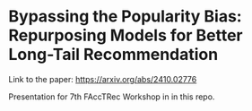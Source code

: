 # Bypassing the Popularity Bias: Repurposing Models for Better Long-Tail Recommendation

Link to the paper: https://arxiv.org/abs/2410.02776

Presentation for 7th FAccTRec Workshop in in this repo.
